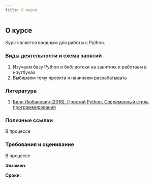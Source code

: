```yaml
---
title: О курсе
---
```



## О курсе

Курс является вводным для работы с Python.

### Виды деятельности и схема занятий

 1. Изучаем базу Python и библиотеки на занятиях и работаем в ноутбуках.
 2. Выбираем тему проекта и начинаем разрабатывать

### Литература

1. [Билл Любанович (2016). Простой Python. Современный стиль программирования](https://yadi.sk/i/ei6gYf98lorTrA)

### Полезные ссылки

В процессе

### Требования и оценивание

В процессе

**Экзамен**: 

**Сроки**:  